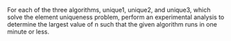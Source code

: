 For each of the three algorithms, unique1, unique2, and unique3, which
solve the element uniqueness problem, perform an experimental analysis
to determine the largest value of n such that the given algorithm runs in
one minute or less.
